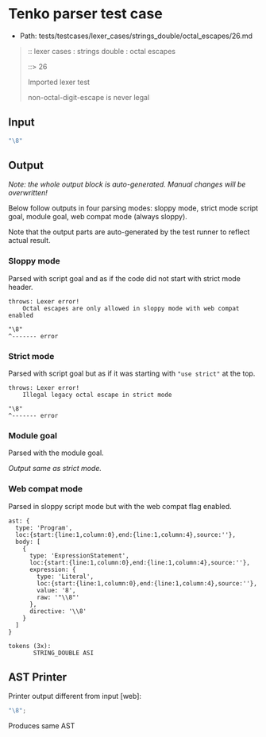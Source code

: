 # Tenko parser test case

- Path: tests/testcases/lexer_cases/strings_double/octal_escapes/26.md

> :: lexer cases : strings double : octal escapes
>
> ::> 26
>
> Imported lexer test
>
> non-octal-digit-escape is never legal

## Input

`````js
"\8"
`````

## Output

_Note: the whole output block is auto-generated. Manual changes will be overwritten!_

Below follow outputs in four parsing modes: sloppy mode, strict mode script goal, module goal, web compat mode (always sloppy).

Note that the output parts are auto-generated by the test runner to reflect actual result.

### Sloppy mode

Parsed with script goal and as if the code did not start with strict mode header.

`````
throws: Lexer error!
    Octal escapes are only allowed in sloppy mode with web compat enabled

"\8"
^------- error
`````

### Strict mode

Parsed with script goal but as if it was starting with `"use strict"` at the top.

`````
throws: Lexer error!
    Illegal legacy octal escape in strict mode

"\8"
^------- error
`````


### Module goal

Parsed with the module goal.

_Output same as strict mode._

### Web compat mode

Parsed in sloppy script mode but with the web compat flag enabled.

`````
ast: {
  type: 'Program',
  loc:{start:{line:1,column:0},end:{line:1,column:4},source:''},
  body: [
    {
      type: 'ExpressionStatement',
      loc:{start:{line:1,column:0},end:{line:1,column:4},source:''},
      expression: {
        type: 'Literal',
        loc:{start:{line:1,column:0},end:{line:1,column:4},source:''},
        value: '8',
        raw: '"\\8"'
      },
      directive: '\\8'
    }
  ]
}

tokens (3x):
       STRING_DOUBLE ASI
`````


## AST Printer

Printer output different from input [web]:

````js
"\8";
````

Produces same AST
